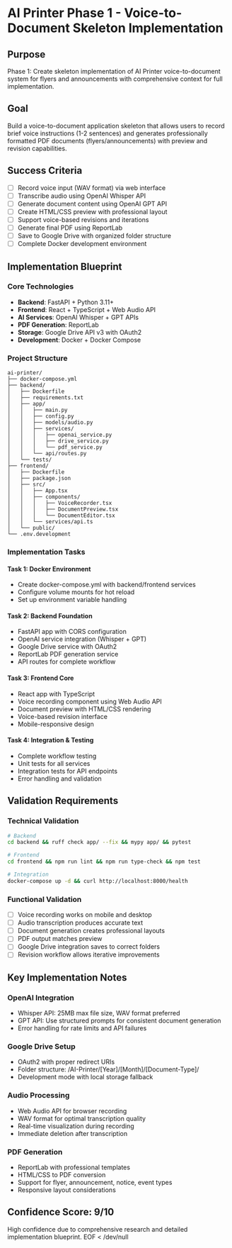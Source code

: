 # AI Printer Phase 1 - Voice-to-Document Skeleton Implementation

## Purpose
Phase 1: Create skeleton implementation of AI Printer voice-to-document system for flyers and announcements with comprehensive context for full implementation.

## Goal
Build a voice-to-document application skeleton that allows users to record brief voice instructions (1-2 sentences) and generates professionally formatted PDF documents (flyers/announcements) with preview and revision capabilities.

## Success Criteria
- [ ] Record voice input (WAV format) via web interface
- [ ] Transcribe audio using OpenAI Whisper API  
- [ ] Generate document content using OpenAI GPT API
- [ ] Create HTML/CSS preview with professional layout
- [ ] Support voice-based revisions and iterations
- [ ] Generate final PDF using ReportLab
- [ ] Save to Google Drive with organized folder structure
- [ ] Complete Docker development environment

## Implementation Blueprint

### Core Technologies
- **Backend**: FastAPI + Python 3.11+
- **Frontend**: React + TypeScript + Web Audio API
- **AI Services**: OpenAI Whisper + GPT APIs
- **PDF Generation**: ReportLab
- **Storage**: Google Drive API v3 with OAuth2
- **Development**: Docker + Docker Compose

### Project Structure
```
ai-printer/
├── docker-compose.yml
├── backend/
│   ├── Dockerfile
│   ├── requirements.txt
│   ├── app/
│   │   ├── main.py
│   │   ├── config.py
│   │   ├── models/audio.py
│   │   ├── services/
│   │   │   ├── openai_service.py
│   │   │   ├── drive_service.py
│   │   │   └── pdf_service.py
│   │   └── api/routes.py
│   └── tests/
├── frontend/
│   ├── Dockerfile
│   ├── package.json
│   ├── src/
│   │   ├── App.tsx
│   │   ├── components/
│   │   │   ├── VoiceRecorder.tsx
│   │   │   ├── DocumentPreview.tsx
│   │   │   └── DocumentEditor.tsx
│   │   └── services/api.ts
│   └── public/
└── .env.development
```

### Implementation Tasks

#### Task 1: Docker Environment
- Create docker-compose.yml with backend/frontend services
- Configure volume mounts for hot reload
- Set up environment variable handling

#### Task 2: Backend Foundation
- FastAPI app with CORS configuration
- OpenAI service integration (Whisper + GPT)
- Google Drive service with OAuth2
- ReportLab PDF generation service
- API routes for complete workflow

#### Task 3: Frontend Core
- React app with TypeScript
- Voice recording component using Web Audio API
- Document preview with HTML/CSS rendering
- Voice-based revision interface
- Mobile-responsive design

#### Task 4: Integration & Testing
- Complete workflow testing
- Unit tests for all services
- Integration tests for API endpoints
- Error handling and validation

## Validation Requirements

### Technical Validation
```bash
# Backend
cd backend && ruff check app/ --fix && mypy app/ && pytest

# Frontend  
cd frontend && npm run lint && npm run type-check && npm test

# Integration
docker-compose up -d && curl http://localhost:8000/health
```

### Functional Validation
- [ ] Voice recording works on mobile and desktop
- [ ] Audio transcription produces accurate text
- [ ] Document generation creates professional layouts
- [ ] PDF output matches preview
- [ ] Google Drive integration saves to correct folders
- [ ] Revision workflow allows iterative improvements

## Key Implementation Notes

### OpenAI Integration
- Whisper API: 25MB max file size, WAV format preferred
- GPT API: Use structured prompts for consistent document generation
- Error handling for rate limits and API failures

### Google Drive Setup  
- OAuth2 with proper redirect URIs
- Folder structure: /AI-Printer/[Year]/[Month]/[Document-Type]/
- Development mode with local storage fallback

### Audio Processing
- Web Audio API for browser recording
- WAV format for optimal transcription quality
- Real-time visualization during recording
- Immediate deletion after transcription

### PDF Generation
- ReportLab with professional templates
- HTML/CSS to PDF conversion
- Support for flyer, announcement, notice, event types
- Responsive layout considerations

## Confidence Score: 9/10
High confidence due to comprehensive research and detailed implementation blueprint.
EOF < /dev/null